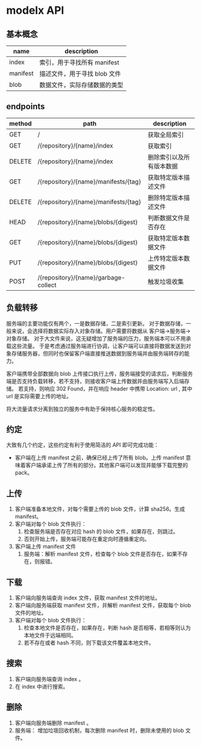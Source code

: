# modelx API

## 基本概念

| name     | description                  |
| -------- | ---------------------------- |
| index    | 索引，用于寻找所有 manifest  |
| manifest | 描述文件，用于寻找 blob 文件 |
| blob     | 数据文件，实际存储数据的类型 |

## endpoints

| method | path                                 | description              |
| ------ | ------------------------------------ | ------------------------ |
| GET    | /                                    | 获取全局索引             |
| GET    | /{repository}/{name}/index           | 获取索引                 |
| DELETE | /{repository}/{name}/index           | 删除索引以及所有版本数据 |
| GET    | /{repository}/{name}/manifests/{tag} | 获取特定版本描述文件     |
| DELETE | /{repository}/{name}/manifests/{tag} | 删除特定版本描述文件     |
| HEAD   | /{repository}/{name}/blobs/{digest}  | 判断数据文件是否存在     |
| GET    | /{repository}/{name}/blobs/{digest}  | 获取特定版本数据文件     |
| PUT    | /{repository}/{name}/blobs/{digest}  | 上传特定版本数据文件     |
| POST   | /{repository}/{name}/garbage-collect | 触发垃圾收集             |

## 负载转移

服务端的主要功能仅有两个，一是数据存储，二是索引更新。
对于数据存储，一般来说，会选择将数据实际存入对象存储。用户需要将数据从 客户端->服务端->对象存储。
对于大文件来说，这无疑增加了服务端的压力，服务端本可以不用承载这些流量。
于是考虑通过服务端进行协调，让客户端可以直接将数据发送到对象存储服务器，但同时也保留客户端直接推送数据到服务端并由服务端转存的能力。

客户端携带全部数据向 blob 上传接口执行上传，服务端接受的请求后，判断服务端是否支持负载转移，若不支持，则接收客户端上传数据并由服务端写入后端存储。
若支持，则响应 302 Found，并在响应 header 中携带 Location: url , 其中 url 是实际需要上传的地址。

将大流量请求分离到独立的服务中有助于保持核心服务的稳定性。

## 约定

大致有几个约定，这些约定有利于使用简洁的 API 即可完成功能：

- 客户端在上传 manifest 之前，确保已经上传了所有 blob。上传 manifest 意味着客户端承诺上传了所有的部分。其他客户端可以发现并能够下载完整的 pack。

## 上传

1. 客户端准备本地文件，对每个需要上传的 blob 文件，计算 sha256。生成 manifest。
2. 客户端对每个 blob 文件执行：
   1. 检查服务端是否存在对应 hash 的 blob 文件，如果存在，则跳过。
   2. 否则开始上传，服务端可能存在重定向时遵循重定向。
3. 客户端上传 manifest 文件
   1. 服务端：解析 manifest 文件，检查每个 blob 文件是否存在，如果不存在，则报错。

## 下载

1. 客户端向服务端查询 index 文件，获取 manifest 文件的地址。
2. 客户端向服务端获取 manifest 文件，并解析 manifest 文件，获取每个 blob 文件的地址。
3. 客户端对每个 blob 文件执行：
   1. 检查本地文件是否存在，如果存在，判断 hash 是否相等，若相等则认为本地文件于远端相同。
   2. 若不存在或者 hash 不同，则下载该文件覆盖本地文件。

## 搜索

1. 客户端向服务端查询 index 。
2. 在 index 中进行搜索。

## 删除

1. 客户端向服务端删除 manifest 。
2. 服务端： 增加垃圾回收机制，每次删除 manifest 时，删除未使用的 blob 文件。
